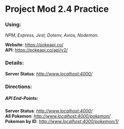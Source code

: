 # Project Mod 2.4  Practice



### Using:
*NPM, Express, Jest, Dotenv, Axios, Nodemon.*

**Website**: https://pokeapi.co/ <br>
**API**: https://pokeapi.co/api/v2/


### Details:
**Server Status**: *http://www.localhost:4000/*



### Directions:

##### API End-Points: 
**Server Status**: *http://www.localhost:4000/* <br>
**All Pokemon**: *http://www.localhost:4000/pokemon/* <br>
**Pokemon by ID**: *http://www.localhost:4000/pokemon/1/* <br>
